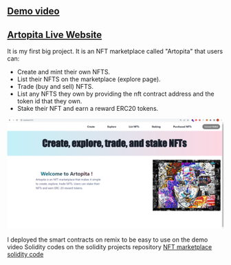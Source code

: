 ## [Demo video](https://drive.google.com/file/d/16xwbx4_oXehkCXfWIsUop5-AvW1FttRS/view?usp=sharing)
## [Artopita Live Website](https://artopita-nftmarketplace.vercel.app/)


It is my first big project. It is an NFT marketplace called "Artopita" that users can:
- Create and mint their own NFTS.
- List their NFTS on the marketplace (explore page). 
- Trade (buy and sell) NFTS.
- List any NFTS they own by providing the nft contract address and the token id that they own.
- Stake their NFT and earn a reward ERC20 tokens.

![Artopia NFT marketplace](media/Artopita_home_page.PNG)


I deployed the smart contracts on remix to be easy to use on the demo video
Solidity codes on the solidity projects repository [NFT marketplace solidity code](https://github.com/Eidoox/Smart-contracts-solidity-projects/tree/main/NFT%20Marketplace)
 
